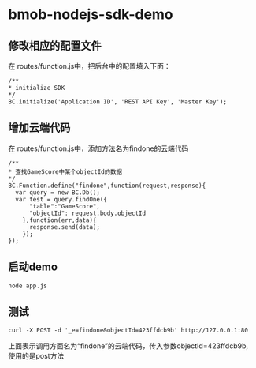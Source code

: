 # bmob-nodejs-sdk-demo



## 修改相应的配置文件

在 routes/function.js中，把后台中的配置填入下面：

```
/**
* initialize SDK
*/
BC.initialize('Application ID', 'REST API Key', 'Master Key');
```

## 增加云端代码

在 routes/function.js中，添加方法名为findone的云端代码
```
/**
* 查找GameScore中某个objectId的数据
*/
BC.Function.define("findone",function(request,response){
  var query = new BC.Db();
  var test = query.findOne({
      "table":"GameScore",
      "objectId": request.body.objectId 
    },function(err,data){
      response.send(data);
    });
});
```

## 启动demo

```
node app.js
```

## 测试

```
curl -X POST -d '_e=findone&objectId=423ffdcb9b' http://127.0.0.1:80
```

上面表示调用方面名为“findone”的云端代码，传入参数objectId=423ffdcb9b, 使用的是post方法
